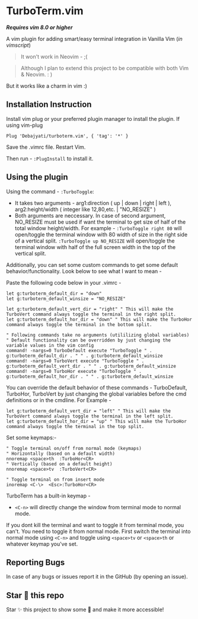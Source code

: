 # TurboTerm.vim
***Requires vim 8.0 or higher***

A vim plugin for adding smart/easy terminal integration in Vanilla Vim (*in vimscript*)
> It won't work in Neovim - ;(

> Although I plan to extend this project to be compatible with both Vim & Neovim. : )

But it works like a charm in vim :)

## Installation Instruction
Install vim plug or your preferred plugin manager to install the plugin.
If using vim-plug
```vim
Plug 'Debajyati/turboterm.vim', { 'tag': '*' }
```
Save the .vimrc file. Restart Vim.

Then run -
`:PlugInstall` to install it.

## Using the plugin
Using the command - `:TurboToggle`:
- It takes two arguments - arg1:direction ( up | down | right | left ), arg2:height/width ( integer like 12,80,etc. | "NO_RESIZE" )
- Both arguments are neccessary. In case of second argument, NO_RESIZE must be used if want the terminal to get size of half of the total window height/width.
For example - `:TurboToggle right 80` will open/toggle the terminal window with 80 width of size in the right side of a vertical split.
`:TurboToggle up NO_RESIZE` will open/toggle the terminal window with half of the full screen width in the top of the vertical split.

Additionally,
you can set some custom commands to get some default behavior/functionality. Look below to see what I want to mean -

Paste the following code below in your .vimrc -
```vim
let g:turboterm_default_dir = "down"
let g:turboterm_default_winsize = "NO_RESIZE"

let g:turboterm_default_vert_dir = "right" " This will make the TurboVert command always toggle the terminal in the right split.
let g:turboterm_default_hor_dir = "down" " This will make the TurboHor command always toggle the terminal in the bottom split.

" Following commands take no arguments (utililizing global variables)
" Default functionality can be overridden by just changing the variable values in the vim config
command! -nargs=0 TurboDefault execute "TurboToggle " . g:turboterm_default_dir . " " . g:turboterm_default_winsize
command! -nargs=0 TurboVert execute "TurboToggle " . g:turboterm_default_vert_dir . " " . g:turboterm_default_winsize
command! -nargs=0 TurboHor execute "TurboToggle " . g:turboterm_default_hor_dir . " " . g:turboterm_default_winsize
```

You can override the default behavior of these commands - TurboDefault, TurboHor, TurboVert by just changing the global variables before the cmd definitions or in the cmdline.
For Example -
```vim
let g:turboterm_default_vert_dir = "left" " This will make the TurboVert command always toggle the terminal in the left split.
let g:turboterm_default_hor_dir = "up" " This will make the TurboHor command always toggle the terminal in the top split.
```

Set some keymaps:-
```vim
" Toggle terminal on/off from normal mode (keymaps)
" Horizontally (based on a default width)
nnoremap <space>th  :TurboHor<CR>
" Vertically (based on a default height)
nnoremap <space>tv  :TurboVert<CR>

" Toggle terminal on from insert mode
inoremap <C-\>  <Esc>:TurboHor<CR>
```

TurboTerm has a built-in keymap -

- `<C-n>` will directly change the window from terminal mode to normal mode.

If you dont kill the terminal and want to toggle it from terminal mode, you can't. You need to toggle it from normal mode.
First switch the terminal into normal mode using `<C-n>` and toggle using `<space>tv` or `<space>th` or whatever keymap you've set.


## Reporting Bugs
In case of any bugs or issues report it in the GitHub (by opening an issue).

## Star 🌟 this repo
Star ✨ this project to show some 💚 and make it more accessible!

